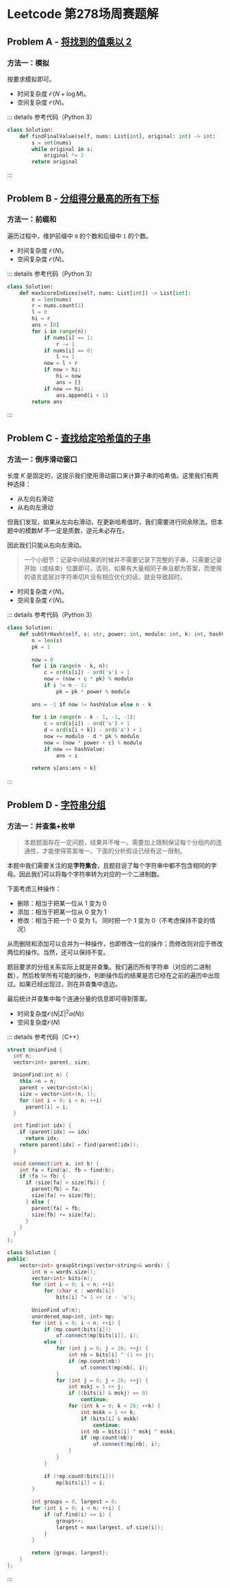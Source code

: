 # Leetcode 第278场周赛题解

## Problem A - [将找到的值乘以 2](https://leetcode-cn.com/problems/keep-multiplying-found-values-by-two/)

### 方法一：模拟

按要求模拟即可。

- 时间复杂度 $\mathcal{O}(N+\log M)$。
- 空间复杂度 $\mathcal{O}(N)$。

::: details 参考代码（Python 3）

```python
class Solution:
    def findFinalValue(self, nums: List[int], original: int) -> int:
        s = set(nums)
        while original in s:
            original *= 2
        return original
```

:::

## Problem B - [分组得分最高的所有下标](https://leetcode-cn.com/problems/all-divisions-with-the-highest-score-of-a-binary-array/)

### 方法一：前缀和

遍历过程中，维护前缀中 `0` 的个数和后缀中 `1` 的个数。

- 时间复杂度 $\mathcal{O}(N)$。
- 空间复杂度 $\mathcal{O}(N)$。

::: details 参考代码（Python 3）

```python
class Solution:
    def maxScoreIndices(self, nums: List[int]) -> List[int]:
        n = len(nums)
        r = nums.count(1)
        l = 0
        hi = r
        ans = [0]
        for i in range(n):
            if nums[i] == 1:
                r -= 1
            if nums[i] == 0:
                l += 1
            now = l + r
            if now > hi:
                hi = now
                ans = []
            if now == hi:
                ans.append(i + 1)
        return ans
```

:::

## Problem C - [查找给定哈希值的子串](https://leetcode-cn.com/problems/find-substring-with-given-hash-value/)

### 方法一：倒序滑动窗口

长度 $K$ 是固定的，这提示我们使用滑动窗口来计算子串的哈希值。这里我们有两种选择：

- 从左向右滑动
- 从右向左滑动

但我们发现，如果从左向右滑动，在更新哈希值时，我们需要进行同余除法。但本题中的模数$M$ 不一定是质数，逆元未必存在。

因此我们只能从右向左滑动。

> 一个小细节：记录中间结果的时候并不需要记录下完整的子串，只需要记录开始（或结束）位置即可。否则，如果有大量相同子串且都为答案，而使用的语言底层对字符串切片没有相应优化的话，就会导致超时。

- 时间复杂度 $\mathcal{O}(N)$。
- 空间复杂度 $\mathcal{O}(N)$。

::: details 参考代码（Python 3）

```python
class Solution:
    def subStrHash(self, s: str, power: int, modulo: int, k: int, hashValue: int) -> str:
        n = len(s)
        pk = 1
        
        now = 0
        for i in range(n - k, n):
            c = ord(s[i]) - ord('a') + 1
            now = (now + c * pk) % modulo
            if i != n - 1:
                pk = pk * power % modulo
            
        ans = -1 if now != hashValue else n - k
        
        for i in range(n - k - 1, -1, -1):
            c = ord(s[i]) - ord('a') + 1
            d = ord(s[i + k]) - ord('a') + 1
            now += modulo - d * pk % modulo
            now = (now * power + c) % modulo
            if now == hashValue:
                ans = i
        
        return s[ans:ans + k]
```

:::

## Problem D - [字符串分组](https://leetcode-cn.com/problems/groups-of-strings/)

### 方法一：并查集+枚举

> 本题题面存在一定问题，结果并不唯一。需要加上限制保证每个分组内的连通性，才能使得答案唯一。下面的分析假设已经有这一限制。

本题中我们需要关注的是**字符集合**，且题目说了每个字符串中都不包含相同的字母。因此我们可以将每个字符串转为对应的一个二进制数。

下面考虑三种操作：

- 删除：相当于把某一位从 1 变为 0
- 添加：相当于把某一位从 0 变为 1
- 修改：相当于把一个 0 变为 1， 同时把一个 1 变为 0（不考虑保持不变的情况）

从而删除和添加可以合并为一种操作，也即修改一位的操作；而修改则对应于修改两位的操作。当然，还可以保持不变。

题目要求的分组关系实际上就是并查集。我们遍历所有字符串（对应的二进制数），然后枚举所有可能的操作，判断操作后的结果是否已经在之前的遍历中出现过。如果已经出现过，则在并查集中连边。

最后统计并查集中每个连通分量的信息即可得到答案。

- 时间复杂度$\mathcal{O}(N|\Sigma|^2\alpha(N))$
- 空间复杂度$\mathcal{O}(N)$

::: details 参考代码（C++）

```cpp
struct UnionFind {
  int n;
  vector<int> parent, size;

  UnionFind(int n) {
    this->n = n;
    parent = vector<int>(n);
    size = vector<int>(n, 1);
    for (int i = 0; i < n; ++i)
      parent[i] = i;
  }

  int find(int idx) {
    if (parent[idx] == idx)
      return idx;
    return parent[idx] = find(parent[idx]);
  }

  void connect(int a, int b) {
    int fa = find(a), fb = find(b);
    if (fa != fb) {
      if (size[fa] > size[fb]) {
        parent[fb] = fa;
        size[fa] += size[fb];
      } else {
        parent[fa] = fb;
        size[fb] += size[fa];
      }
    }
  }
};

class Solution {
public:
    vector<int> groupStrings(vector<string>& words) {
        int n = words.size();
        vector<int> bits(n);
        for (int i = 0; i < n; ++i)
            for (char c : words[i])
                bits[i] ^= 1 << (c - 'a');
        
        UnionFind uf(n);
        unordered_map<int, int> mp;
        for (int i = 0; i < n; ++i) {
            if (mp.count(bits[i]))
                uf.connect(mp[bits[i]], i);
            else {
                for (int j = 0; j < 26; ++j) {
                    int nb = bits[i] ^ (1 << j);
                    if (mp.count(nb))
                        uf.connect(mp[nb], i);
                }
                for (int j = 0; j < 26; ++j) {
                    int mskj = 1 << j;
                    if ((bits[i] & mskj) == 0)
                        continue;
                    for (int k = 0; k < 26; ++k) {
                        int mskk = 1 << k;
                        if (bits[i] & mskk)
                            continue;
                        int nb = bits[i] ^ mskj ^ mskk;
                        if (mp.count(nb))
                            uf.connect(mp[nb], i);
                    }
                }
            }
            
            if (!mp.count(bits[i]))
                mp[bits[i]] = i;
        }
        
        int groups = 0, largest = 0;
        for (int i = 0; i < n; ++i) {
            if (uf.find(i) == i) {
                groups++;
                largest = max(largest, uf.size[i]);
            }
        }
        
        return {groups, largest};
    }
};
```

:::

<Utterances />
